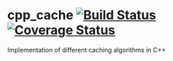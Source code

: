 # cpp_cache [![Build Status](https://travis-ci.org/pradeep1288/cpp_cache.svg?branch=master)](https://travis-ci.org/pradeep1288/cpp_cache) [![Coverage Status](https://coveralls.io/repos/github/pradeep1288/cpp_cache/badge.svg)](https://coveralls.io/github/pradeep1288/cpp_cache)
Implementation of different caching algorithms in C++
